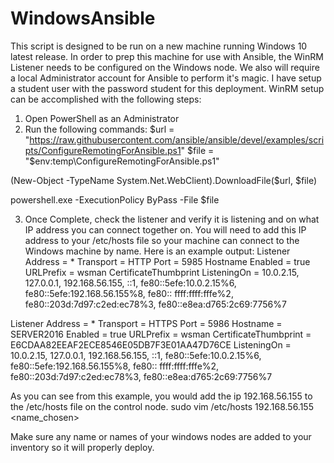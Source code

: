 # WindowsAnsible
This script is designed to be run on a new machine running Windows 10 latest release. In order to prep this machine for use with Ansible, the WinRM Listener needs to be configured on the Windows node. We also will require a local Administrator account for Ansible to perform it's magic. I have setup a student user with the password student for this deployment. WinRM setup can be accomplished with the following steps:
1. Open PowerShell as an Administrator
2. Run the following commands:
$url = "https://raw.githubusercontent.com/ansible/ansible/devel/examples/scripts/ConfigureRemotingForAnsible.ps1"
$file = "$env:temp\ConfigureRemotingForAnsible.ps1"

(New-Object -TypeName System.Net.WebClient).DownloadFile($url, $file)

powershell.exe -ExecutionPolicy ByPass -File $file


3. Once Complete, check the listener and verify it is listening and on what IP address you can connect together on. You will need to add this IP address to your /etc/hosts file so your machine can connect to the Windows machine by name. Here is an example output:
Listener
    Address = *
    Transport = HTTP
    Port = 5985
    Hostname
    Enabled = true
    URLPrefix = wsman
    CertificateThumbprint
    ListeningOn = 10.0.2.15, 127.0.0.1, 192.168.56.155, ::1, fe80::5efe:10.0.2.15%6, fe80::5efe:192.168.56.155%8, fe80::
ffff:ffff:fffe%2, fe80::203d:7d97:c2ed:ec78%3, fe80::e8ea:d765:2c69:7756%7

Listener
    Address = *
    Transport = HTTPS
    Port = 5986
    Hostname = SERVER2016
    Enabled = true
    URLPrefix = wsman
    CertificateThumbprint = E6CDAA82EEAF2ECE8546E05DB7F3E01AA47D76CE
    ListeningOn = 10.0.2.15, 127.0.0.1, 192.168.56.155, ::1, fe80::5efe:10.0.2.15%6, fe80::5efe:192.168.56.155%8, fe80::
ffff:ffff:fffe%2, fe80::203d:7d97:c2ed:ec78%3, fe80::e8ea:d765:2c69:7756%7

As you can see from this example, you would add the ip 192.168.56.155 to the /etc/hosts file on the control node.
sudo vim /etc/hosts
192.168.56.155 <name_chosen>

Make sure any name or names of your windows nodes are added to your inventory so it will properly deploy.
